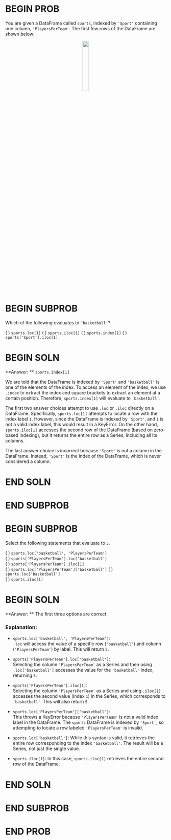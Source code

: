 # BEGIN PROB
You are given a DataFrame called `sports`, indexed by `'Sport'` containing one column, `'PlayersPerTeam'`. The first few rows of the DataFrame are shown below:

<center><img src='../assets/images/disc03/sports.png' width=20%></center>


# BEGIN SUBPROB
Which of the following evaluates to `'basketball'`?

( ) `sports.loc[1]`
( ) `sports.iloc[1]`
( ) `sports.index[1]`
( ) `sports['Sport'].iloc[1]`

# BEGIN SOLN

**Answer: ** `sports.index[1]`

We are told that the DataFrame is indexed by `'Sport'` and `'basketball'` is one of the elements of the index. To access an element of the index, we use `.index` to extract the index and square brackets to extract an element at a certain position. Therefore, `sports.index[1]` will evaluate to `'basketball'`.

The first two answer choices attempt to use `.loc` or `.iloc` directly on a DataFrame. Specifically, `sports.loc[1]` attempts to locate a row with the index label `1`. However, since the DataFrame is indexed by `'Sport'`, and `1` is not a valid index label, this would result in a KeyError. On the other hand, `sports.iloc[1]` accesses the second row of the DataFrame (based on zero-based indexing), but it returns the entire row as a Series, including all its columns. 

The last answer choice is incorrect because `'Sport'` is not a column in the DataFrame. Instead, `'Sport'` is the index of the DataFrame, which is never considered a column.

# END SOLN

# END SUBPROB

# BEGIN SUBPROB
Select the following statements that evaluate to `5`.

( ) `sports.loc['basketball', 'PlayersPerTeam']`  
( ) `sports['PlayersPerTeam'].loc['basketball']`  
( ) `sports['PlayersPerTeam'].iloc[1]`  
( ) `sports.loc['PlayersPerTeam']['basketball']`
( ) `sports.loc['basketball']`   
( ) `sports.iloc[1]`

# BEGIN SOLN

**Answer: ** The first three options are correct.

### Explanation:

- `sports.loc['basketball', 'PlayersPerTeam']`:  
  `.loc`  will access the value of a specific row (`'basketball'`) and column (`'PlayersPerTeam'`) by label. This will return `5`.

- `sports['PlayersPerTeam'].loc['basketball']`:  
  Selecting the column `'PlayersPerTeam'` as a Series and then using `.loc['basketball']` accesses the value for the `'basketball'` index, returning `5`.

- `sports['PlayersPerTeam'].iloc[1]`:  
  Selecting the column `'PlayersPerTeam'` as a Series and using `.iloc[1]` accesses the second value (index `1`) in the Series, which corresponds to `'basketball'`. This will also return `5`.

- `sports.loc['PlayersPerTeam']['basketball']`:  
  This throws a KeyError because `'PlayersPerTeam'` is not a valid index label in the DataFrame. The `sports` DataFrame is indexed by `'Sport'`, so attempting to locate a row labeled `'PlayersPerTeam'` is invalid. 

- `sports.loc['basketball']`: 
  While this syntax is valid, it retrieves the entire row corresponding to the index `'basketball'`. The result will be a Series, not just the single value. 

- `sports.iloc[1]`:
  In this case, `sports.iloc[1]` retrieves the entire second row of the DataFrame.


# END SOLN

# END SUBPROB

# END PROB